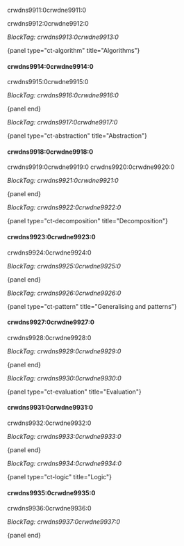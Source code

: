 crwdns9911:0crwdne9911:0

crwdns9912:0crwdne9912:0

*BlockTag: crwdns9913:0crwdne9913:0*

{panel type="ct-algorithm" title="Algorithms"}

#### crwdns9914:0crwdne9914:0

crwdns9915:0crwdne9915:0

*BlockTag: crwdns9916:0crwdne9916:0*

{panel end}

*BlockTag: crwdns9917:0crwdne9917:0*

{panel type="ct-abstraction" title="Abstraction"}

#### crwdns9918:0crwdne9918:0

crwdns9919:0crwdne9919:0 crwdns9920:0crwdne9920:0

*BlockTag: crwdns9921:0crwdne9921:0*

{panel end}

*BlockTag: crwdns9922:0crwdne9922:0*

{panel type="ct-decomposition" title="Decomposition"}

#### crwdns9923:0crwdne9923:0

crwdns9924:0crwdne9924:0

*BlockTag: crwdns9925:0crwdne9925:0*

{panel end}

*BlockTag: crwdns9926:0crwdne9926:0*

{panel type="ct-pattern" title="Generalising and patterns"}

#### crwdns9927:0crwdne9927:0

crwdns9928:0crwdne9928:0

*BlockTag: crwdns9929:0crwdne9929:0*

{panel end}

*BlockTag: crwdns9930:0crwdne9930:0*

{panel type="ct-evaluation" title="Evaluation"}

#### crwdns9931:0crwdne9931:0

crwdns9932:0crwdne9932:0

*BlockTag: crwdns9933:0crwdne9933:0*

{panel end}

*BlockTag: crwdns9934:0crwdne9934:0*

{panel type="ct-logic" title="Logic"}

#### crwdns9935:0crwdne9935:0

crwdns9936:0crwdne9936:0

*BlockTag: crwdns9937:0crwdne9937:0*

{panel end}